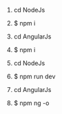 1. cd NodeJs
2. $ npm i
3. cd AngularJs
4. $ npm i    

5. cd NodeJs
6. $ npm run dev
7. cd AngularJs
8. $ npm ng -o
